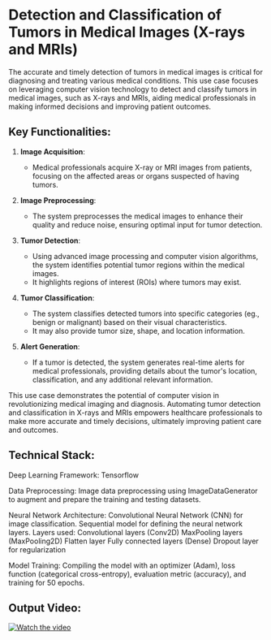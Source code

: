 # Detection and Classification of Tumors in Medical Images (X-rays and MRIs)

The accurate and timely detection of tumors in medical images is critical for diagnosing and treating various medical conditions. This use case focuses on leveraging computer vision technology to detect and classify tumors in medical images, such as X-rays and MRIs, aiding medical professionals in making informed decisions and improving patient outcomes.

## Key Functionalities:

1. **Image Acquisition**:
   - Medical professionals acquire X-ray or MRI images from patients, focusing on the affected areas or organs suspected of having tumors.

2. **Image Preprocessing**:
   - The system preprocesses the medical images to enhance their quality and reduce noise, ensuring optimal input for tumor detection.

3. **Tumor Detection**:
   - Using advanced image processing and computer vision algorithms, the system identifies potential tumor regions within the medical images.
   - It highlights regions of interest (ROIs) where tumors may exist.

4. **Tumor Classification**:
   - The system classifies detected tumors into specific categories (eg., benign or malignant) based on their visual characteristics.
   - It may also provide tumor size, shape, and location information.

5. **Alert Generation**:
   - If a tumor is detected, the system generates real-time alerts for medical professionals, providing details about the tumor's location, classification, and any additional relevant information.

This use case demonstrates the potential of computer vision in revolutionizing medical imaging and diagnosis. Automating tumor detection and classification in X-rays and MRIs empowers healthcare professionals to make more accurate and timely decisions, ultimately improving patient care and outcomes.

## Technical Stack:
Deep Learning Framework: Tensorflow

Data Preprocessing: Image data preprocessing using ImageDataGenerator to augment and prepare the training and testing datasets.

Neural Network Architecture:
Convolutional Neural Network (CNN) for image classification.
Sequential model for defining the neural network layers.
Layers used:
Convolutional layers (Conv2D)
MaxPooling layers (MaxPooling2D)
Flatten layer
Fully connected layers (Dense)
Dropout layer for regularization

Model Training:
Compiling the model with an optimizer (Adam), loss function (categorical cross-entropy), evaluation metric (accuracy), and training for 50 epochs.

## Output Video:

[![Watch the video](https://img.youtube.com/vi/J_R62BGdNVM/maxresdefault.jpg)](https://youtu.be/J_R62BGdNVM)
